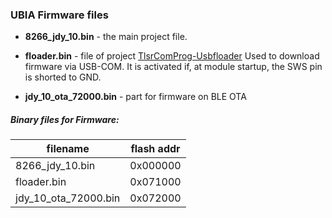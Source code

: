 ### UBIA Firmware files

* **8266_jdy_10.bin** - the main project file.

* **floader.bin** - file of project [TlsrComProg-Usbfloader](https://github.com/pvvx/TlsrComProg/tree/master/Usbfloader)
Used to download firmware via USB-COM.
It is activated if, at module startup, the SWS pin is shorted to GND.

* **jdy_10_ota_72000.bin** - part for firmware on BLE OTA

##### Binary files for Firmware:

| filename  | flash addr  |
| ------------ | ------------ |
| 8266_jdy_10.bin  |  0x000000 |
| floader.bin  | 0x071000  |
| jdy_10_ota_72000.bin  | 0x072000  |

